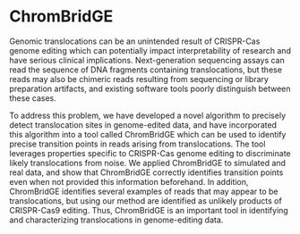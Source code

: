 # ChromBridGE

Genomic translocations can be an unintended result of CRISPR-Cas genome editing which can potentially impact interpretability of research and have serious clinical implications. Next-generation sequencing assays can read the sequence of DNA fragments containing translocations, but these reads may also be chimeric reads resulting from sequencing or library preparation artifacts, and existing software tools poorly distinguish between these cases. 

To address this problem, we have developed a novel algorithm to precisely detect translocation sites in genome-edited data, and have incorporated this algorithm into a tool called ChromBridGE which can be used to identify precise transition points in reads arising from translocations. The tool leverages properties specific to CRISPR-Cas genome editing to discriminate likely translocations from noise. We applied ChromBridGE to simulated and real data, and show that ChromBridGE correctly identifies transition points even when not provided this information beforehand. In addition, ChromBridGE identifies several examples of reads that may appear to be translocations, but using our method are identified as unlikely products of CRISPR-Cas9 editing. Thus, ChromBridGE is an important tool in identifying and characterizing translocations in genome-editing data.
